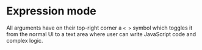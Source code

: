 # Expression mode

All arguments have on their top-right corner a `< >` symbol which toggles it from the normal UI to a text area where user can write JavaScript code and complex logic.

